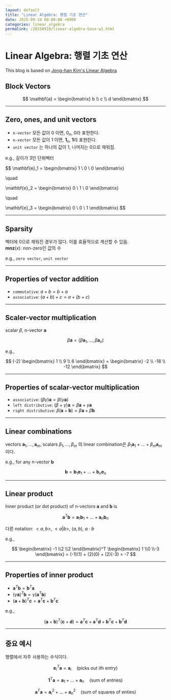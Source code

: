 ```yaml
---
layout: default
title: "Linear Algebra: 행렬 기초 연산"
date: 2025-09-19 00:00:00 +0900
categories: linear_algebra
permalink: /20250919/linear-algebra-base-w1.html
---
```


# Linear Algebra: 행렬 기초 연산

This blog is based on [Jong-han Kim's Linear Algebra](https://jonghank.github.io/ase2910.html)

## Block Vectors

$$
\mathbf{a} = \begin{bmatrix}
b \\
c \\
d
\end{bmatrix}
$$

---

## Zero, ones, and unit vectors

- `n-vector` 모든 값이 $0$ 이면, $0_n$, $0$라 표현한다.
- `n-vector` 모든 값이 $1$ 이면, $\mathbf{1}_n$, $\mathbf{1}$라 표현한다.
- `unit vector` 는 하나의 값이 $1$, 나머지는 $0$으로 채워짐.

e.g., 길이가 $3$인 단위벡터

$$
\mathbf{e}_1 = \begin{bmatrix}
1 \\
0 \\
0
\end{bmatrix}

\quad

\mathbf{e}_2 = \begin{bmatrix}
0 \\
1 \\
0
\end{bmatrix}

\quad

\mathbf{e}_3 = \begin{bmatrix}
0 \\
0 \\
1
\end{bmatrix}
$$

---

## Sparsity

벡터에 $0$으로 채워진 경우가 많다. 이를 효율적으로 계산할 수 있음.  
$\mathbf{mnz}(x)$: non-zero인 값의 수

e.g., `zero vector`, `unit vector`

---

## Properties of vector addition

- `commutative`: $a + b = b + a$
- `associative`: $(a + b) + c = a + (b + c)$

---

## Scaler-vector multiplication

scalar $\beta$, n-vector $\mathbf{a}$

$$
\beta \mathbf{a} = (\beta \mathbf{a}_1, \dots, \beta \mathbf{a}_n)
$$

e.g.,

$$
(-2) \begin{bmatrix} 1 \\ 9 \\ 6 \end{bmatrix} = \begin{bmatrix} -2 \\ -18 \\ -12 \end{bmatrix}
$$

---

## Properties of scalar-vector multiplication

- `associative`: $(\beta \gamma)\mathbf{a} = \beta(\gamma \mathbf{a})$
- `left distributive`: $(\beta + \gamma) \mathbf{a} = \beta\mathbf{a} + \gamma\mathbf{a}$
- `right distributive`: $\beta(\mathbf{a} + \mathbf{b}) = \beta\mathbf{a} + \beta\mathbf{b}$

---

## Linear combinations

vectors $\mathbf{a}_1, \dots, \mathbf{a}_m$, scalars $\beta_1, \dots,\beta_m$ 의 linear combination은 $\beta_1\mathbf{a}_1 + \dots + \beta_m\mathbf{a}_m$ 이다.

e.g., for any n-vector $\mathbf{b}$

$$
\mathbf{b} = \mathbf{b}_1\mathbf{e}_1 + \dots + \mathbf{b}_n\mathbf{e}_n
$$

---

## Linear product

Inner product (or dot product) of n-vectors $\mathbf{a}$ and $\mathbf{b}$ is

$$
\mathbf{a}^T\mathbf{b} = \mathbf{a}_1\mathbf{b}_1 + \dots + \mathbf{a}_n\mathbf{b}_n
$$

다른 notation: $<a, b>,\ <a \vert b>,\ (a, b),\ a \cdot b$

e.g.,

$$
\begin{bmatrix} -1 \\2 \\2 \end{bmatrix}^T
\begin{bmatrix} 1 \\0 \\-3 \end{bmatrix} =
(-1)(1) + (2)(0) + (2)(-3) = -7
$$

---

## Properties of inner product

- $\mathbf{a}^T\mathbf{b} = \mathbf{b}^T\mathbf{a}$
- $(\gamma\mathbf{a})^T\mathbf{b} = \gamma(\mathbf{a}^T\mathbf{b})$
- $(\mathbf{a}+\mathbf{b})^T\mathbf{c} = \mathbf{a}^T\mathbf{c}+\mathbf{b}^T\mathbf{c}$

e.g.,

$$
(\mathbf{a}+\mathbf{b})^T (\mathbf{c}+\mathbf{d}) = \mathbf{a}^T\mathbf{c}+\mathbf{a}^T\mathbf{d}+\mathbf{b}^T\mathbf{c}+\mathbf{b}^T\mathbf{d}
$$

---

## 중요 예시

행렬에서 자주 사용하는 수식이다.

$$
\mathbf{e}^T_i\mathbf{a} = \mathbf{a}_i \quad \text{(picks out ith entry)}
$$

$$
\mathbf{1}^T\mathbf{a} = \mathbf{a}_1 + \dots + \mathbf{a}_n \quad \text{(sum of entries)}
$$

$$
\mathbf{a}^T\mathbf{a} = \mathbf{a}^2_i + \dots + \mathbf{a}^2_n \quad \text{(sum of squares of enties)}
$$
